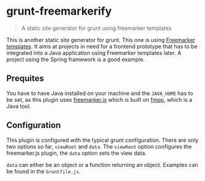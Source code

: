 # grunt-freemarkerify

> A static site generator for grunt using freemarker templates

This is another static site generator for grunt. This one is using
[Freemarker templates](http://freemarker.org). It aims at projects in need for
a frontend prototype that has to be integrated into a Java application using
Freemarker templates later. A project using the Spring framework is a good example.

## Prequites

You have to have Java installed on your machine and the `JAVA_HOME` has to be set,
as this plugin uses [freemarker.js](https://www.npmjs.com/package/freemarker.js)
which is built on [fmpp](http://fmpp.sourceforge.net/manual.html), which is a Java
tool.

## Configuration

This plugin is configured with the typical grunt configuration. There are only
two options so far, `viewRoot` and `data`. The `viewRoot` option configures the
freemarker.js plugin, the `data` option sets the view data.

`data` can either be an object or a function returning an object. Examples can
be found in the `Gruntfile.js`.
